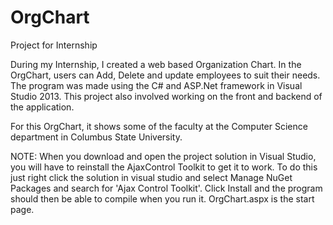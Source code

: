 # OrgChart
Project for Internship

During my Internship, I created a web based Organization Chart. In the OrgChart, users can Add, Delete and update employees to suit their needs. The program was made using the C# and ASP.Net framework in Visual Studio 2013. This project also involved working on the front and backend of the application.

For this OrgChart, it shows some of the faculty at the Computer Science department in Columbus State University.

NOTE: When you download and open the project solution in Visual Studio, you will have to reinstall the AjaxControl Toolkit to get it to work. To do this just right click the solution in visual studio and select Manage NuGet Packages and search for 'Ajax Control Toolkit'. Click Install and the program should then be able to compile when you run it. OrgChart.aspx is the start page.

